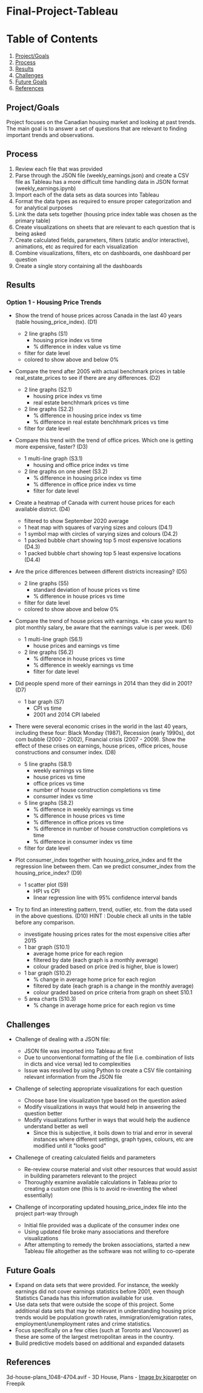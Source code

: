 # Final-Project-Tableau

# Table of Contents
1. [Project/Goals](#projectgoals)
2. [Process](#process)
3. [Results](#results)
4. [Challenges](#challenges)
5. [Future Goals](#future-goals)
6. [References](#references)

## Project/Goals
Project focuses on the Canadian housing market and looking at past trends. The main goal is to answer a set of questions that are relevant to finding important trends and observations.

## Process
1. Review each file that was provided
2. Parse through the JSON file (weekly_earnings.json) and create a CSV file as Tableau has a more difficult time handling data in JSON format (weekly_earnings.ipynb)
3. Import each of the data sets as data sources into Tableau
4. Format the data types as required to ensure proper categorization and for analytical purposes
5. Link the data sets together (housing price index table was chosen as the primary table)
6. Create visualizations on sheets that are relevant to each question that is being asked
7. Create calculated fields, parameters, filters (static and/or interactive), animations, etc as required for each visualization
8. Combine visualizations, filters, etc on dashboards, one dashboard per question
9. Create a single story containing all the dashboards

## Results
### Option 1 - Housing Price Trends

- Show the trend of house prices across Canada in the last 40 years (table housing_price_index). (D1)
    - 2 line graphs (S1)
        - housing price index vs time
        - % difference in index value vs time
    - filter for date level
    - colored to show above and below 0%

- Compare the trend after 2005 with actual benchmark prices in table real_estate_prices to see if there are any differences. (D2)
    - 2 line graphs (S2.1)
        - housing price index vs time
        - real estate benchhmark prices vs time
    - 2 line graphs (S2.2)
        - % difference in housing price index vs time
        - % difference in real estate benchhmark prices vs time
    - filter for date level

- Compare this trend with the trend of office prices. Which one is getting more expensive, faster? (D3)
    - 1 multi-line graph (S3.1)
        - housing and office price index vs time
    - 2 line graphs on one sheet (S3.2)
        - % difference in housing price index vs time
        - % difference in office price index vs time
        - filter for date level

- Create a heatmap of Canada with current house prices for each available district. (D4)
    - filtered to show September 2020 average
    - 1 heat map with squares of varying sizes and colours (D4.1)
    - 1 symbol map with circles of varying sizes and colours (D4.2)
    - 1 packed bubble chart showing top 5 most expensive locations (D4.3)
    - 1 packed bubble chart showing top 5 least expensive locations (D4.4)

- Are the price differences between different districts increasing? (D5)
    - 2 line graphs (S5)
        - standard deviation of house prices vs time
        - % difference in house prices vs time
    - filter for date level
    - colored to show above and below 0%

- Compare the trend of house prices with earnings. \*In case you want to plot monthly salary, be aware that the earnings value is per week. (D6)
    - 1 multi-line graph (S6.1)
        - house prices and earnings vs time
    - 2 line graphs (S6.2)
        - % difference in house prices vs time
        - % difference in weekly earnings vs time
        - filter for date level

- Did people spend more of their earnings in 2014 than they did in 2001? (D7)
    - 1 bar graph (S7)
    	- CPI vs time
    	- 2001 and 2014 CPI labeled

- There were several economic crises in the world in the last 40 years, including these four: Black Monday (1987), Recession (early 1990s), dot com bubble (2000 - 2002), Financial crisis (2007 - 2009). Show the effect of these crises on earnings, house prices, office prices, house constructions and consumer index. (D8)
	- 5 line graphs (S8.1)
	    - weekly earnings vs time
	    - house prices vs time
	    - office prices vs time
	    - number of house construction completions vs time
	    - consumer index vs time
	- 5 line graphs (S8.2)
	    - % difference in weekly earnings vs time
	    - % difference in house prices vs time
	    - % difference in office prices vs time
	    - % difference in number of house construction completions vs time
	    - % difference in consumer index vs time
	- filter for date level

- Plot consumer_index together with housing_price_index and fit the regression line between them. Can we predict consumer_index from the housing_price_index? (D9)
    - 1 scatter plot (S9)
    	- HPI vs CPI
    	- linear regression line with 95% confidence interval bands

- Try to find an interesting pattern, trend, outlier, etc. from the data used in the above questions. (D10) HINT : Double check all units in the table before any comparison.
	- investigate housing prices rates for the most expensive cities after 2015
	- 1 bar graph (S10.1)
		- average home price for each region
		- filtered by date (each graph is a monthly average)
		- colour graded based on price (red is higher, blue is lower)
	- 1 bar graph (S10.2)
		- % change in average home price for each region
		- filtered by date (each graph is a change in the monthly average)
		- colour graded based on price criteria from graph on sheet S10.1
	- 5 area charts (S10.3)
		- % change in average home price for each region vs time

## Challenges
- Challenge of dealing with a JSON file:
	- JSON file was imported into Tableau at first
	- Due to unconventional formatting of the file (i.e. combination of lists in dicts and vice versa) led to complexities
	- Issue was resolved by using Python to create a CSV file containing relevant information from the JSON file

- Challenge of selecting appropriate visualizations for each question
	- Choose base line visualization type based on the question asked
	- Modify visualizations in ways that would help in answering the question better
	- Modify visualizations further in ways that would help the audience understand better as well
		- Since this is subjective, it boils down to trial and error in several instances where different settings, graph types, colours, etc are modified until it "looks good"

- Challenege of creating calculated fields and parameters
	- Re-review course material and visit other resources that would assist in building parameters relevant to the project
	- Thoroughly examine available calculations in Tableau prior to creating a custom one (this is to avoid re-inventing the wheel essentially)

- Challenge of incorporating updated housing_price_index file into the project part-way through
	- Initial file provided was a duplicate of the consumer index one
	- Using updated file broke many associations and therefore visualizations
	- After attempting to remedy the broken associations, started a new Tableau file altogether as the software was not willing to co-operate

## Future Goals
- Expand on data sets that were provided. For instance, the weekly earnings did not cover earnings statistics before 2001, even though Statistics Canada has this information available for use.
- Use data sets that were outside the scope of this project. Some additional data sets that may be relevant in understanding housing price trends would be population growth rates, immigration/emigration rates, employment/unemployment rates and crime statistics.
- Focus specifically on a few cities (such at Toronto and Vancouver) as these are some of the largest metropolitan areas in the country.
- Build predictive models based on additional and expanded datasets

## References
3d-house-plans_1048-4704.avif - 3D House, Plans - <a href="https://www.freepik.com/free-photo/3d-house-plans_1020519.htm">Image by kjpargeter</a> on Freepik